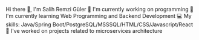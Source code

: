 Hi there 👋, I'm Salih Remzi Güler
🌱 I'm currently working on programming
🌱 I'm currently learning Web Programming and Backend Development
💻 My skills: Java/Spring Boot/PostgreSQL/MSSSQL/HTML/CSS/Javascript/React
🔧 I've worked on projects related to microservices architecture
